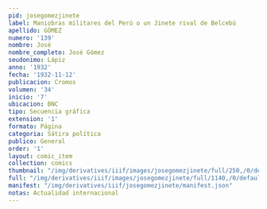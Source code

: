 ```yaml
---
pid: josegomezjinete
label: Maniobras militares del Perú o un Jinete rival de Belcebú
apellido: GÓMEZ
numero: '139'
nombre: José
nombre_completo: José Gómez
seudonimo: Lápiz
anno: '1932'
fecha: '1932-11-12'
publicacion: Cromos
volumen: '34'
inicio: '7'
ubicacion: BNC
tipo: Secuencia gráfica
extension: '1'
formato: Página
categoria: Sátira política
publico: General
order: '1'
layout: comic_item
collection: comics
thumbnail: "/img/derivatives/iiif/images/josegomezjinete/full/250,/0/default.jpg"
full: "/img/derivatives/iiif/images/josegomezjinete/full/1140,/0/default.jpg"
manifest: "/img/derivatives/iiif/josegomezjinete/manifest.json"
notas: Actualidad internacional
---
```

